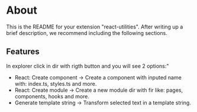 # About

This is the README for your extension "react-utilities". After writing up a brief description, we recommend including the following sections.

## Features

In explorer click in dir with rigth button and you will see 2 options:"

- React: Create component -> Create a component with inputed name with: index.ts, styles.ts and more.
- React: Create module -> Create a new module dir with fir like: pages, components, hooks and more.
- Generate template string -> Transform selected text in a template string.
